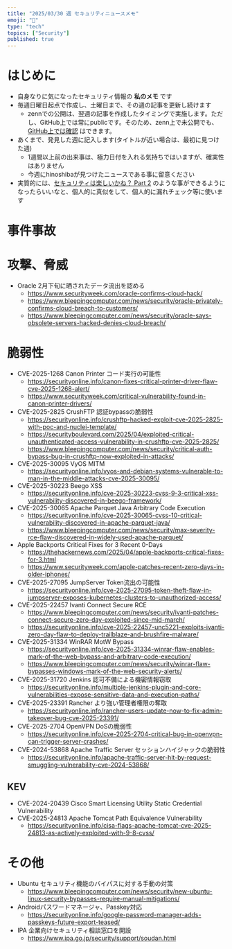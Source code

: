 ```yaml
---
title: "2025/03/30 週 セキュリティニュースメモ"
emoji: "🔖"
type: "tech"
topics: ["Security"]
published: true
---
```


# はじめに
* 自身なりに気になったセキュリティ情報の **私のメモ** です
* 毎週日曜日起点で作成し、土曜日まで、その週の記事を更新し続けます
    * zennでの公開は、翌週の記事を作成したタイミングで実施します。ただし、GitHub上では常にpublicです。そのため、zenn上で未公開でも、[GitHub上では確認](https://github.com/hinoshiba/zenn.dev/tree/main/articles) はできます。
* あくまで、発見した週に記入します(タイトルが近い場合は、最初に見つけた週)
    * 1週間以上前の出来事は、極力日付を入れる気持ちではいますが、確実性はありません
    * 今週にhinoshibaが見つけたニュースである事に留意ください
* 実質的には、[セキュリティは楽しいかね？ Part 2](https://negi.hatenablog.com/) のような事ができるようになったらいいなと、個人的に真似をして、個人的に漏れチェック等に使います

# 事件事故

# 攻撃、脅威

* Oracle 2月下旬に晒されたデータ流出を認める
    * https://www.securityweek.com/oracle-confirms-cloud-hack/
    * https://www.bleepingcomputer.com/news/security/oracle-privately-confirms-cloud-breach-to-customers/
    * https://www.bleepingcomputer.com/news/security/oracle-says-obsolete-servers-hacked-denies-cloud-breach/

# 脆弱性

* CVE-2025-1268 Canon Printer コード実行の可能性
    * https://securityonline.info/canon-fixes-critical-printer-driver-flaw-cve-2025-1268-alert/
    * https://www.securityweek.com/critical-vulnerability-found-in-canon-printer-drivers/
* CVE-2025-2825 CrushFTP 認証bypassの脆弱性
    * https://securityonline.info/crushftp-hacked-exploit-cve-2025-2825-with-poc-and-nuclei-template/
    * https://securityboulevard.com/2025/04/exploited-critical-unauthenticated-access-vulnerability-in-crushftp-cve-2025-2825/
    * https://www.bleepingcomputer.com/news/security/critical-auth-bypass-bug-in-crushftp-now-exploited-in-attacks/
* CVE-2025-30095 VyOS MITM
    * https://securityonline.info/vyos-and-debian-systems-vulnerable-to-man-in-the-middle-attacks-cve-2025-30095/
* CVE-2025-30223 Beego XSS
    * https://securityonline.info/cve-2025-30223-cvss-9-3-critical-xss-vulnerability-discovered-in-beego-framework/
* CVE-2025-30065 Apache Parquet Java Arbitrary Code Execution
    * https://securityonline.info/cve-2025-30065-cvss-10-critical-vulnerability-discovered-in-apache-parquet-java/
    * https://www.bleepingcomputer.com/news/security/max-severity-rce-flaw-discovered-in-widely-used-apache-parquet/
* Apple Backports Critical Fixes for 3 Recent 0-Days
    * https://thehackernews.com/2025/04/apple-backports-critical-fixes-for-3.html
    * https://www.securityweek.com/apple-patches-recent-zero-days-in-older-iphones/
* CVE-2025-27095 JumpServer Token流出の可能性
    * https://securityonline.info/cve-2025-27095-token-theft-flaw-in-jumpserver-exposes-kubernetes-clusters-to-unauthorized-access/
* CVE-2025-22457 Ivanti Connect Secure RCE
    * https://www.bleepingcomputer.com/news/security/ivanti-patches-connect-secure-zero-day-exploited-since-mid-march/
    * https://securityonline.info/cve-2025-22457-unc5221-exploits-ivanti-zero-day-flaw-to-deploy-trailblaze-and-brushfire-malware/
* CVE-2025-31334 WinRAR MotW Bypass
    * https://securityonline.info/cve-2025-31334-winrar-flaw-enables-mark-of-the-web-bypass-and-arbitrary-code-execution/
    * https://www.bleepingcomputer.com/news/security/winrar-flaw-bypasses-windows-mark-of-the-web-security-alerts/
* CVE-2025-31720 Jenkins 認可不備による機密情報窃取
    * https://securityonline.info/multiple-jenkins-plugin-and-core-vulnerabilities-expose-sensitive-data-and-execution-paths/
* CVE-2025-23391 Rancher より強い管理者権限の奪取
    * https://securityonline.info/rancher-users-update-now-to-fix-admin-takeover-bug-cve-2025-23391/
* CVE-2025-2704 OpenVPN DoSの脆弱性
    * https://securityonline.info/cve-2025-2704-critical-bug-in-openvpn-can-trigger-server-crashes/
* CVE-2024-53868 Apache Traffic Server セッションハイジャックの脆弱性
    * https://securityonline.info/apache-traffic-server-hit-by-request-smuggling-vulnerability-cve-2024-53868/


## KEV
* CVE-2024-20439 Cisco Smart Licensing Utility Static Credential Vulnerability
* CVE-2025-24813 Apache Tomcat Path Equivalence Vulnerability
    * https://securityonline.info/cisa-flags-apache-tomcat-cve-2025-24813-as-actively-exploited-with-9-8-cvss/

# その他

* Ubuntu セキュリティ機能のバイパスに対する手動の対策
    * https://www.bleepingcomputer.com/news/security/new-ubuntu-linux-security-bypasses-require-manual-mitigations/
* Androidパスワードマネージャ、Passkey対応
    * https://securityonline.info/google-password-manager-adds-passkeys-future-export-teased/
* IPA 企業向けセキュリティ相談窓口を開設
    * https://www.ipa.go.jp/security/support/soudan.html
